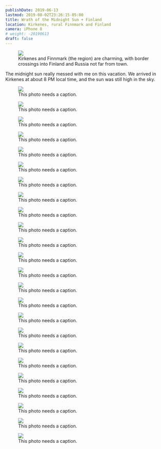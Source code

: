```yaml
---
publishDate: 2019-06-13
lastmod: 2019-08-02T23:26:15-05:00
title: Wrath of the Midnight Sun + Finland
location: Kirkenes, rural Finnmark and Finland
camera: iPhone 8
# weight: -20190613
draft: false
---
```


<figure>
  <img src="https://images.summittdweller.com/Norway-Photos-2019/june13_clipped.png" />
  <figcaption>Kirkenes and Finnmark (the region) are charming, with border crossings into Finland and Russia not far from town.</figcaption>
</figure>

<!--more-->

The midnight sun really messed with me on this vacation.  We arrived in Kirkenes at about 8 PM local time, and the sun was still high in the sky.  

<figure>
  <img src="https://images-summittdweller.nyc3.digitaloceanspaces.com/Norway-Photos-2019/Finnmark - Norway, June 13, 2019/IMG_0362.png" />
  <figcaption> This photo needs a caption.</figcaption>
</figure>

<figure>
  <img src="https://images-summittdweller.nyc3.digitaloceanspaces.com/Norway-Photos-2019/Finnmark - Norway, June 13, 2019/IMG_0364.png" />
  <figcaption> This photo needs a caption.</figcaption>
</figure>

<figure>
  <img src="https://images-summittdweller.nyc3.digitaloceanspaces.com/Norway-Photos-2019/Finnmark - Norway, June 13, 2019/IMG_0365.png" />
  <figcaption> This photo needs a caption.</figcaption>
</figure>

<figure>
  <img src="https://images-summittdweller.nyc3.digitaloceanspaces.com/Norway-Photos-2019/Finnmark - Norway, June 13, 2019/IMG_0369.png" />
  <figcaption> This photo needs a caption.</figcaption>
</figure>

<figure>
  <img src="https://images-summittdweller.nyc3.digitaloceanspaces.com/Norway-Photos-2019/Finnmark - Norway, June 13, 2019/IMG_0413.png" />
  <figcaption> This photo needs a caption.</figcaption>
</figure>

<figure>
  <img src="https://images-summittdweller.nyc3.digitaloceanspaces.com/Norway-Photos-2019/Finnmark - Norway, June 13, 2019/IMG_0414.png" />
  <figcaption> This photo needs a caption.</figcaption>
</figure>

<figure>
  <img src="https://images-summittdweller.nyc3.digitaloceanspaces.com/Norway-Photos-2019/Finnmark - Norway, June 13, 2019/IMG_0415.png" />
  <figcaption> This photo needs a caption.</figcaption>
</figure>

<figure>
  <img src="https://images-summittdweller.nyc3.digitaloceanspaces.com/Norway-Photos-2019/Finnmark - Norway, June 13, 2019/IMG_0416.png" />
  <figcaption> This photo needs a caption.</figcaption>
</figure>

<figure>
  <img src="https://images-summittdweller.nyc3.digitaloceanspaces.com/Norway-Photos-2019/Finnmark - Norway, June 13, 2019/IMG_0417.png" />
  <figcaption> This photo needs a caption.</figcaption>
</figure>

<figure>
  <img src="https://images-summittdweller.nyc3.digitaloceanspaces.com/Norway-Photos-2019/Finnmark - Norway, June 13, 2019/IMG_0418.png" />
  <figcaption> This photo needs a caption.</figcaption>
</figure>

<figure>
  <img src="https://images-summittdweller.nyc3.digitaloceanspaces.com/Norway-Photos-2019/Finnmark - Norway, June 13, 2019/IMG_0419.png" />
  <figcaption> This photo needs a caption.</figcaption>
</figure>

<figure>
  <img src="https://images-summittdweller.nyc3.digitaloceanspaces.com/Norway-Photos-2019/Finnmark - Norway, June 13, 2019/IMG_0420.png" />
  <figcaption> This photo needs a caption.</figcaption>
</figure>

<figure>
  <img src="https://images-summittdweller.nyc3.digitaloceanspaces.com/Norway-Photos-2019/Finnmark - Norway, June 13, 2019/IMG_0421.png" />
  <figcaption> This photo needs a caption.</figcaption>
</figure>

<figure>
  <img src="https://images-summittdweller.nyc3.digitaloceanspaces.com/Norway-Photos-2019/Finnmark - Norway, June 13, 2019/IMG_0422.png" />
  <figcaption> This photo needs a caption.</figcaption>
</figure>

<figure>
  <img src="https://images-summittdweller.nyc3.digitaloceanspaces.com/Norway-Photos-2019/Finnmark - Norway, June 13, 2019/IMG_0423.png" />
  <figcaption> This photo needs a caption.</figcaption>
</figure>

<figure>
  <img src="https://images-summittdweller.nyc3.digitaloceanspaces.com/Norway-Photos-2019/Finnmark - Norway, June 13, 2019/IMG_0424.png" />
  <figcaption> This photo needs a caption.</figcaption>
</figure>

<figure>
  <img src="https://images-summittdweller.nyc3.digitaloceanspaces.com/Norway-Photos-2019/Finnmark - Norway, June 13, 2019/IMG_0425.png" />
  <figcaption> This photo needs a caption.</figcaption>
</figure>

<figure>
  <img src="https://images-summittdweller.nyc3.digitaloceanspaces.com/Norway-Photos-2019/Finnmark - Norway, June 13, 2019/IMG_0426.png" />
  <figcaption> This photo needs a caption.</figcaption>
</figure>

<figure>
  <img src="https://images-summittdweller.nyc3.digitaloceanspaces.com/Norway-Photos-2019/Finnmark - Norway, June 13, 2019/IMG_0427.png" />
  <figcaption> This photo needs a caption.</figcaption>
</figure>

<figure>
  <img src="https://images-summittdweller.nyc3.digitaloceanspaces.com/Norway-Photos-2019/Finnmark - Norway, June 13, 2019/IMG_0428.png" />
  <figcaption> This photo needs a caption.</figcaption>
</figure>

<figure>
  <img src="https://images-summittdweller.nyc3.digitaloceanspaces.com/Norway-Photos-2019/Finnmark - Norway, June 13, 2019/IMG_0429.png" />
  <figcaption> This photo needs a caption.</figcaption>
</figure>

<figure>
  <img src="https://images-summittdweller.nyc3.digitaloceanspaces.com/Norway-Photos-2019/Finnmark - Norway, June 13, 2019/IMG_0430.png" />
  <figcaption> This photo needs a caption.</figcaption>
</figure>

<figure>
  <img src="https://images-summittdweller.nyc3.digitaloceanspaces.com/Norway-Photos-2019/Finnmark - Norway, June 13, 2019/IMG_0431.png" />
  <figcaption> This photo needs a caption.</figcaption>
</figure>

<figure>
  <img src="https://images-summittdweller.nyc3.digitaloceanspaces.com/Norway-Photos-2019/Kirkenes, Finnmark - Dr. Wessels gate, June 13, 2019/IMG_0432.png" />
  <figcaption> This photo needs a caption.</figcaption>
</figure>

